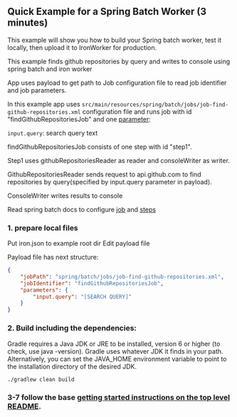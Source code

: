## Quick Example for a Spring Batch Worker (3 minutes)

This example will show you how to build your Spring batch worker, test it locally, then upload it
to IronWorker for production.

This example finds github repositories by query and writes to console using spring batch and iron worker

App uses payload to get path to Job configuration file to read job identifier and job parameters.

In this example app uses `src/main/resources/spring/batch/jobs/job-find-github-repositories.xml` configuration file 
and runs job with id "findGithubRepositoriesJob" and one [parameter](http://docs.spring.io/spring-batch/trunk/reference/html/configureStep.html#late-binding):                                                                                                   

`input.query`: search query text

findGithubRepositoriesJob consists of one step with id "step1". 

Step1 uses githubRepositoriesReader as reader and consoleWriter as writer. 

GithubRepositoriesReader sends request to api.github.com to find repositories by query(specified by input.query parameter in payload). 

ConsoleWriter writes results to console

Read spring batch docs to configure [job](http://docs.spring.io/spring-batch/trunk/reference/html/configureJob.html) 
and [steps](http://docs.spring.io/spring-batch/trunk/reference/html/configureStep.html)
### 1. prepare local files

Put iron.json to example root dir
Edit payload file

Payload file has next structure:
```json
{
    "jobPath": "spring/batch/jobs/job-find-github-repositories.xml",
    "jobIdentifier": "findGithubRepositoriesJob",
    "parameters": {
        "input.query": "[SEARCH QUERY]"
    }
}
```

### 2. Build including the dependencies:

Gradle requires a Java JDK or JRE to be installed, version 6 or higher (to check, use java -version). 
Gradle uses whatever JDK it finds in your path. Alternatively, you can set the JAVA_HOME environment variable to point to the installation directory of the desired JDK.

```sh
./gradlew clean build
```

### 3-7 follow the base [getting started instructions on the top level README](https://github.com/bupychuk/https://github.com/BupycHuk/iron_worker_spring_batch).